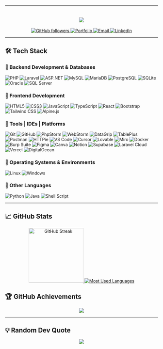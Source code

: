 --------------------------------------------------------------

<!-- Background Image -->
<p align="center">
<!--   <img src="https://media1.giphy.com/media/v1.Y2lkPTc5MGI3NjExcHEzbmppamVnd2p4ZXZ2eWU1MG9xZmduMW5sOXFzemtrdGk4YWoxMiZlcD12MV9pbnRlcm5hbF9naWZfYnlfaWQmY3Q9Zw/EGV0kWouiY1nIUPhnz/giphy.gif" alt="Background Image" width="100%" style="filter: blur(8px);"/> -->
<!-- </p> -->

<!-- Header with Animation -->
<h1 align="center">
  <img src="https://readme-typing-svg.demolab.com?font=Fira+Code&pause=1000&color=dfdfdfff&center=true&vCenter=true&width=500&lines=Hello%2C+I'm+Mutasem+Mustafa!;Back-End+PHP+Laravel+Developer" />
</h1>

<p align="center">
<!--   Profile Views with modern icon -->
<!--   <a href="https://github.com/itsmutasem">
    <img src="https://komarev.com/ghpvc/?username=itsmutasem&label=Profile%20Views&color=0e75b6&style=for-the-badge" alt="itsmutasem" />
   </a> -->
  
<a href="https://github.com/itsmutasem?tab=followers">
  <img src="https://img.shields.io/github/followers/itsmutasem?label=Followers&style=for-the-badge&color=10b981&logo=github&logoColor=white" alt="GitHub followers" />
</a>

 <a href="https://mutasem.rf.gd" target="_blank">
  <img src="https://img.shields.io/badge/Portfolio-Visit%20My%20Website-4CAF50?style=for-the-badge&logo=google-chrome&logoColor=white" alt="Portfolio" />
</a>

<a href="mailto:itsmutasem@gmail.com">
  <img src="https://img.shields.io/badge/Email-itsmutasem@gmail.com-0078D4?style=for-the-badge&logo=microsoft-outlook&logoColor=white" alt="Email" />
</a>

<a href="https://linkedin.com/in/itsmutasem" target="_blank">
  <img src="https://img.shields.io/badge/LinkedIn-0A66C2?style=for-the-badge&logo=linkedin&logoColor=white" alt="LinkedIn" />
</a>


-------------------------------------------------------

## 🛠️ Tech Stack

### 🔹 Backend Development & Databases
<div>
  <img src="https://img.shields.io/badge/PHP-777BB4?style=for-the-badge&logo=php&logoColor=white" alt="PHP">
  <img src="https://img.shields.io/badge/Laravel-FF2D20?style=for-the-badge&logo=laravel&logoColor=white" alt="Laravel">
  <img src="https://img.shields.io/badge/ASP.NET-512BD4?style=for-the-badge&logo=dotnet&logoColor=white" alt="ASP.NET">
  <img src="https://img.shields.io/badge/MySQL-4479A1?style=for-the-badge&logo=mysql&logoColor=white" alt="MySQL">
  <img src="https://img.shields.io/badge/MariaDB-003545?style=for-the-badge&logo=mariadb&logoColor=white" alt="MariaDB">
  <img src="https://img.shields.io/badge/PostgreSQL-4169E1?style=for-the-badge&logo=postgresql&logoColor=white" alt="PostgreSQL">
  <img src="https://img.shields.io/badge/SQLite-003B57?style=for-the-badge&logo=sqlite&logoColor=white" alt="SQLite">
  <img src="https://img.shields.io/badge/Oracle-F80000?style=for-the-badge&logo=oracle&logoColor=white" alt="Oracle">
  <img src="https://img.shields.io/badge/SQL-CC2927?style=for-the-badge&logo=Microsoft%20SQL%20Server&logoColor=white" alt="SQL Server">
</div>

### 🔹 Frontend Development
<div>
  <img src="https://img.shields.io/badge/HTML5-E34F26?style=for-the-badge&logo=html5&logoColor=white" alt="HTML5">
  <img src="https://img.shields.io/badge/CSS3-1572B6?style=for-the-badge&logo=css3&logoColor=white" alt="CSS3">
  <img src="https://img.shields.io/badge/JavaScript-F7DF1E?style=for-the-badge&logo=javascript&logoColor=black" alt="JavaScript">
  <img src="https://img.shields.io/badge/TypeScript-3178C6?style=for-the-badge&logo=typescript&logoColor=white" alt="TypeScript">
  <img src="https://img.shields.io/badge/React-61DAFB?style=for-the-badge&logo=react&logoColor=black" alt="React">
  <img src="https://img.shields.io/badge/Bootstrap-7952B3?style=for-the-badge&logo=bootstrap&logoColor=white" alt="Bootstrap">
  <img src="https://img.shields.io/badge/Tailwind_CSS-38B2AC?style=for-the-badge&logo=tailwind-css&logoColor=white" alt="Tailwind CSS">
  <img src="https://img.shields.io/badge/Alpine.js-8BC0D0?style=for-the-badge&logo=alpine.js&logoColor=white" alt="Alpine.js">
</div>

### 🔹 Tools | IDEs | Platforms
<div>
  <img src="https://img.shields.io/badge/Git-F05032?style=for-the-badge&logo=git&logoColor=white" alt="Git">
  <img src="https://img.shields.io/badge/GitHub-181717?style=for-the-badge&logo=github&logoColor=white" alt="GitHub">
  <img src="https://img.shields.io/badge/PhpStorm-000000?style=for-the-badge&logo=phpstorm&logoColor=white" alt="PhpStorm">
  <img src="https://img.shields.io/badge/WebStorm-000000?style=for-the-badge&logo=webstorm&logoColor=white" alt="WebStorm">
  <img src="https://img.shields.io/badge/DataGrip-000000?style=for-the-badge&logo=datagrip&logoColor=white" alt="DataGrip">
  <img src="https://img.shields.io/badge/TablePlus-F7DF1E?style=for-the-badge&logo=tableplus&logoColor=white" alt="TablePlus">
  <img src="https://img.shields.io/badge/Postman-FF6C37?style=for-the-badge&logo=postman&logoColor=white" alt="Postman">
  <img src="https://img.shields.io/badge/HTTPie-73DC8C?style=for-the-badge&logo=httpie&logoColor=white" alt="HTTPie">
  <img src="https://img.shields.io/badge/VS_Code-007ACC?style=for-the-badge&logo=visual-studio-code&logoColor=white" alt="VS Code">
  <img src="https://img.shields.io/badge/Cursor-202124?style=for-the-badge&logo=cursor&logoColor=white" alt="Cursor">
  <img src="https://img.shields.io/badge/Lovable-FF69B4?style=for-the-badge&logo=heart&logoColor=white" alt="Lovable">
  <img src="https://img.shields.io/badge/Miro-050038?style=for-the-badge&logo=miro&logoColor=white" alt="Miro">
  <img src="https://img.shields.io/badge/Docker-2496ED?style=for-the-badge&logo=docker&logoColor=white" alt="Docker">
  <img src="https://img.shields.io/badge/Burp_Suite-ff5722?style=for-the-badge&logo=burp-suite&logoColor=white" alt="Burp Suite">
  <img src="https://img.shields.io/badge/Figma-F24E1E?style=for-the-badge&logo=figma&logoColor=white" alt="Figma">
  <img src="https://img.shields.io/badge/Canva-00C4CC?style=for-the-badge&logo=canva&logoColor=white" alt="Canva">
  <img src="https://img.shields.io/badge/Notion-000000?style=for-the-badge&logo=notion&logoColor=white" alt="Notion">
  <img src="https://img.shields.io/badge/Supabase-3ECF8E?style=for-the-badge&logo=supabase&logoColor=white" alt="Supabase">
  <img src="https://img.shields.io/badge/Laravel_Cloud-FF2D20?style=for-the-badge&logo=laravel&logoColor=white" alt="Laravel Cloud">
  <img src="https://img.shields.io/badge/Vercel-000000?style=for-the-badge&logo=vercel&logoColor=white" alt="Vercel">
  <img src="https://img.shields.io/badge/DigitalOcean-0080FF?style=for-the-badge&logo=digitalocean&logoColor=white" alt="DigitalOcean">
</div>

### 🔹 Operating Systems & Environments
<div> 
  <img src="https://img.shields.io/badge/Linux-FCC624?style=for-the-badge&logo=linux&logoColor=black" alt="Linux">
  <img src="https://img.shields.io/badge/Windows-0078D6?style=for-the-badge&logo=windows&logoColor=white" alt="Windows">
</div>

### 🔹 Other Languages
<div>
  <img src="https://img.shields.io/badge/Python-3776AB?style=for-the-badge&logo=python&logoColor=white" alt="Python">
  <img src="https://img.shields.io/badge/Java-007396?style=for-the-badge&logo=java&logoColor=white" alt="Java">
  <img src="https://img.shields.io/badge/Shell_Script-4EAA25?style=for-the-badge&logo=gnu-bash&logoColor=white" alt="Shell Script">
</div>

--------------------------------------------------------

## 📈 GitHub Stats

<div align="center">
  <a href="https://github.com/itsmutasem">
<!--     <img height="180em" src="https://github-readme-stats.vercel.app/api?username=itsmutasem&show_icons=true&theme=radical&hide=prs&count_private=true&custom_title=My%20GitHub%20Stats&hide_rank=false&card_width=450" alt="GitHub Stats" /> -->
    <img height="180em" src="https://github-readme-streak-stats.herokuapp.com/?user=itsmutasem&theme=radical&card_width=450" alt="GitHub Streak" />
    <img src="https://github-readme-stats.vercel.app/api/top-langs/?username=itsmutasem&layout=compact&theme=radical&langs_count=14&hide_progress=false" alt="Most Used Languages">
  </a>
</div>

<p align="center">
<!--   <img src="https://activity-graph.herokuapp.com/graph?username=itsmutasem&theme=redical" alt="GitHub Contribution Graph" /> -->
<!-- </p> -->

## 🏆 GitHub Achievements

<p align="center">
  <img src="https://github-profile-trophy.vercel.app/?username=itsmutasem&theme=gruvbox&no-bg=true&no-frame=true&column=8">
</p>

-----------------------------------------------------
## 💡 Random Dev Quote

<p align="center">
  <img src="https://quotes-github-readme.vercel.app/api?type=horizontal&theme=dark">
</p>


